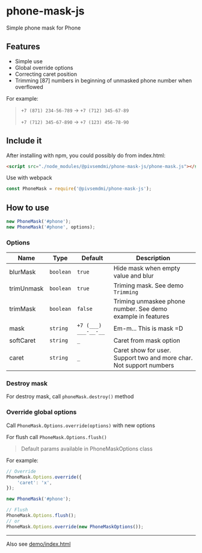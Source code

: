 # phone-mask-js

Simple phone mask for Phone

## Features

* Simple use
* Global override options
* Correcting caret position
* Trimming [87] numbers in beginning of unmasked phone number when overflowed

For example:

> `+7 (871) 234-56-789` -> `+7 (712) 345-67-89`
>
> `+7 (712) 345-67-890` -> `+7 (123) 456-78-90`

## Include it

After installing with npm, you could possibly do from index.html:

```html
<script src="./node_modules/@pivsemdmi/phone-mask-js/phone-mask.js"></script>
```

Use with webpack

```js
const PhoneMask = require('@pivsemdmi/phone-mask-js');
```

## How to use

```js
new PhoneMask('#phone');
new PhoneMask('#phone', options);
```

### Options

| Name       | Type      | Default              | Description                                                         |
|------------|-----------|----------------------|---------------------------------------------------------------------|
| blurMask   | `boolean` | `true`               | Hide mask when empty value and blur                                 |
| trimUnmask | `boolean` | `true`               | Triming mask. See demo `Trimming`                                   |
| trimMask   | `boolean` | `false`              | Triming unmaskee phone number. See demo example in features         |
| mask       | `string`  | `+7 (___) ___-__-__` | Em-m... This is mask =D                                             |
| softCaret  | `string`  | `_`                  | Caret from mask option                                              |
| caret      | `string`  | `_`                  | Caret show for user. Support two and more char. Not support numbers |

### Destroy mask

For destroy mask, call `phoneMask.destroy()` method

### Override global options

Call `PhoneMask.Options.override(options)` with new options

For flush call `PhoneMask.Options.flush()`

> Default params available in PhoneMaskOptions class

For example:

```javascript
// Override
PhoneMask.Options.override({
    'caret': 'x',
});

new PhoneMask('#phone');

// Flush
PhoneMask.Options.flush();
// or
PhoneMask.Options.override(new PhoneMaskOptions());
```

---

Also see [demo/index.html](https://htmlpreview.github.io/?https://raw.githubusercontent.com/pivsemdmi/phone-mask-js/master/demo/index.html)
